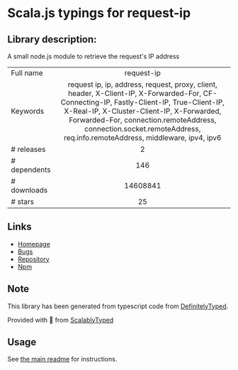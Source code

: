 
# Scala.js typings for request-ip


## Library description:
A small node.js module to retrieve the request's IP address

|                    |                 |
| ------------------ | :-------------: |
| Full name          | request-ip |
| Keywords           | request ip, ip, address, request, proxy, client, header, X-Client-IP, X-Forwarded-For, CF-Connecting-IP, Fastly-Client-IP, True-Client-IP, X-Real-IP, X-Cluster-Client-IP, X-Forwarded, Forwarded-For, connection.remoteAddress, connection.socket.remoteAddress, req.info.remoteAddress, middleware, ipv4, ipv6 |
| # releases         | 2 |
| # dependents       | 146 |
| # downloads        | 14608841 |
| # stars            | 25 |

## Links
- [Homepage](https://github.com/pbojinov/request-ip)
- [Bugs](https://github.com/pbojinov/request-ip/issues)
- [Repository](https://github.com/pbojinov/request-ip)
- [Npm](https://www.npmjs.com/package/request-ip)
    


## Note
This library has been generated from typescript code from [DefinitelyTyped](https://definitelytyped.org).

Provided with :purple_heart: from [ScalablyTyped](https://github.com/oyvindberg/ScalablyTyped)

## Usage
See [the main readme](../../readme.md) for instructions.


